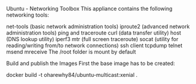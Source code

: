 Ubuntu - Networking Toolbox
This appliance contains the following networking tools:

net-tools (basic network administration tools)
iproute2 (advanced network administration tools)
ping and traceroute
curl (data transfer utility)
host (DNS lookup utility)
iperf3
mtr (full screen traceroute)
socat (utility for reading/writing from/to network connections)
ssh client
tcpdump
telnet
msend
mreceive
The /root folder is mount by default

Build and publish the Images
First the base image has to be created:

docker build -t oharewhy84/ubuntu-multicast:xenial .

